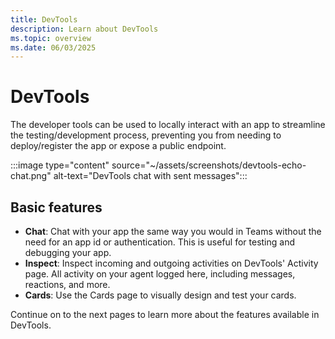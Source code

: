 ```yaml
---
title: DevTools
description: Learn about DevTools
ms.topic: overview
ms.date: 06/03/2025
---
```


# DevTools

The developer tools can be used to locally interact with an app to streamline the testing/development process,
preventing you from needing to deploy/register the app or expose a public endpoint.

:::image type="content" source="~/assets/screenshots/devtools-echo-chat.png" alt-text="DevTools chat with sent messages":::

## Basic features

- **Chat**: Chat with your app the same way you would in Teams without the need for an app id or authentication. This is useful for testing and debugging your app.
- **Inspect**: Inspect incoming and outgoing activities on DevTools' Activity page. All activity on your agent logged here, including messages, reactions, and more.
- **Cards**: Use the Cards page to visually design and test your cards.

Continue on to the next pages to learn more about the features available in DevTools.